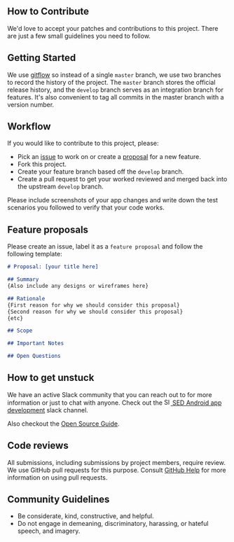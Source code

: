 How to Contribute
-----------------
We'd love to accept your patches and contributions to this project. There are just a few small guidelines you need to follow.

Getting Started
---------------
We use [gitflow](https://www.atlassian.com/git/tutorials/comparing-workflows/gitflow-workflow) so instead of a single `master` branch, we use two branches to record the history of the project. The `master` branch stores the official release history, and the `develop` branch serves as an integration branch for features. It's also convenient to tag all commits in the master branch with a version number.

Workflow
--------
If you would like to contribute to this project, please:
- Pick an [issue](https://github.com/SoftwareEngineeringDaily/software-engineering-daily-android/issues) to work on or create a [proposal](https://github.com/SoftwareEngineeringDaily/software-engineering-daily-android#feature-proposals) for a new feature.
- Fork this project.
- Create your feature branch based off the `develop` branch.
- Create a pull request to get your worked reviewed and merged back into the upstream `develop` branch.

Please include screenshots of your app changes and write down the test scenarios you followed to verify that your code works.

Feature proposals
-----------------
Please create an issue, label it as a `feature proposal` and follow the following template:
```markdown
# Proposal: [your title here]

## Summary
{Also include any designs or wireframes here}

## Rationale
{First reason for why we should consider this proposal}
{Second reason for why we should consider this proposal}
{etc}

## Scope

## Important Notes

## Open Questions
```

How to get unstuck
------------------
We have an active Slack community that you can reach out to for more information or just to chat with anyone. Check out the [<img src="https://upload.wikimedia.org/wikipedia/commons/7/76/Slack_Icon.png" alt="Slack Channel" width="15px"/> SED Android app development](https://softwaredaily.slack.com/app_redirect?channel=sed_app_android) slack channel. 

Also checkout the [Open Source Guide](https://softwareengineeringdaily.github.io/).

Code reviews
------------
All submissions, including submissions by project members, require review. We use GitHub pull requests for this purpose. Consult [GitHub Help](https://help.github.com/articles/about-pull-requests/) for more information on using pull requests.

Community Guidelines
--------------------
- Be considerate, kind, constructive, and helpful.
- Do not engage in demeaning, discriminatory, harassing, or hateful speech, and imagery.
